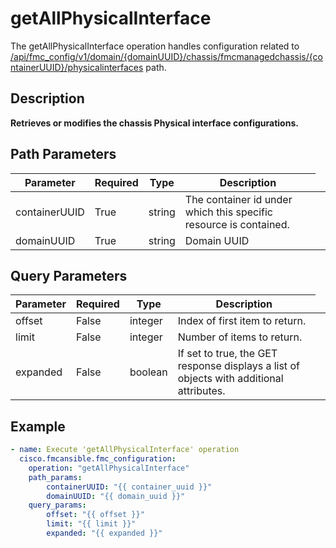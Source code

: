 # getAllPhysicalInterface

The getAllPhysicalInterface operation handles configuration related to [/api/fmc_config/v1/domain/{domainUUID}/chassis/fmcmanagedchassis/{containerUUID}/physicalinterfaces](/paths//api/fmc_config/v1/domain/{domain_uuid}/chassis/fmcmanagedchassis/{container_uuid}/physicalinterfaces.md) path.&nbsp;
## Description
**Retrieves or modifies the chassis Physical interface configurations.**

## Path Parameters
| Parameter | Required | Type | Description |
| --------- | -------- | ---- | ----------- |
| containerUUID | True | string <td colspan=3> The container id under which this specific resource is contained. |
| domainUUID | True | string <td colspan=3> Domain UUID |

## Query Parameters
| Parameter | Required | Type | Description |
| --------- | -------- | ---- | ----------- |
| offset | False | integer <td colspan=3> Index of first item to return. |
| limit | False | integer <td colspan=3> Number of items to return. |
| expanded | False | boolean <td colspan=3> If set to true, the GET response displays a list of objects with additional attributes. |

## Example
```yaml
- name: Execute 'getAllPhysicalInterface' operation
  cisco.fmcansible.fmc_configuration:
    operation: "getAllPhysicalInterface"
    path_params:
        containerUUID: "{{ container_uuid }}"
        domainUUID: "{{ domain_uuid }}"
    query_params:
        offset: "{{ offset }}"
        limit: "{{ limit }}"
        expanded: "{{ expanded }}"

```